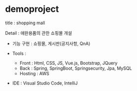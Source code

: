 # demoproject
title : shopping mall

Detail : 애완용품의 관한 쇼핑몰 개설

- 기능 구현 : 쇼핑몰, 게시판(공지사항, QnA)
  
- Tools : 
  
  - Front : Html, CSS, JS, Vue.js, Bootstrap, JQuery
  - Back : Spring, SpringBoot, Springsecurity, Jpa, MySQL 
  - Hosting : AWS
  
- IDE : Visual Studio Code, IntelliJ 
